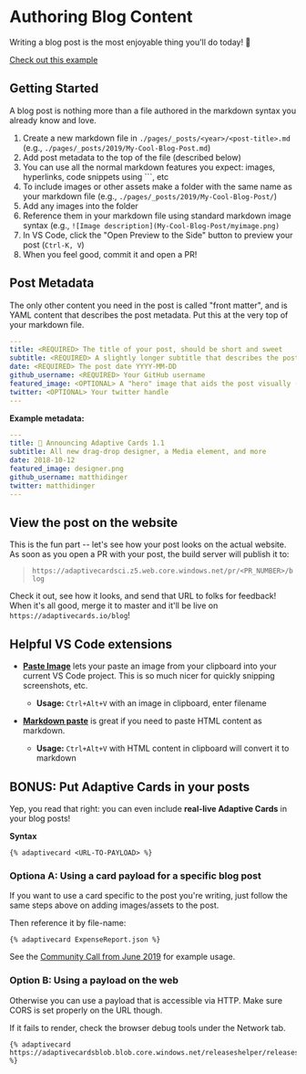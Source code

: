 # Authoring Blog Content

Writing a blog post is the most enjoyable thing you'll do today! 💯

[Check out this example](./pages/_posts/2019/Community-Call-June.md)

## Getting Started

A blog post is nothing more than a file authored in the markdown syntax you already know and love.

1. Create a new markdown file in `./pages/_posts/<year>/<post-title>.md` (e.g., `./pages/_posts/2019/My-Cool-Blog-Post.md`)
2. Add post metadata to the top of the file (described below)
3. You can use all the normal markdown features you expect: images, hyperlinks, code snippets using ```, etc
4. To include images or other assets make a folder with the same name as your markdown file (e.g., `./pages/_posts/2019/My-Cool-Blog-Post/`)
5. Add any images into the folder
6. Reference them in your markdown file using standard markdown image syntax (e.g., `![Image description](My-Cool-Blog-Post/myimage.png)`
7. In VS Code, click the "Open Preview to the Side" button to preview your post (`Ctrl-K, V`)
8. When you feel good, commit it and open a PR!

## Post Metadata

The only other content you need in the post is called "front matter", and is YAML content that describes the post metadata. Put this at the very top of your markdown file.

```yaml
---
title: <REQUIRED> The title of your post, should be short and sweet
subtitle: <REQUIRED> A slightly longer subtitle that describes the post content
date: <REQUIRED> The post date YYYY-MM-DD
github_username: <REQUIRED> Your GitHub username
featured_image: <OPTIONAL> A "hero" image that aids the post visually (approx dimensions 294x172)
twitter: <OPTIONAL> Your twitter handle
---
```

**Example metadata:**

```yaml
---
title: 🎉 Announcing Adaptive Cards 1.1
subtitle: All new drag-drop designer, a Media element, and more
date: 2018-10-12
featured_image: designer.png
github_username: matthidinger
twitter: matthidinger
---
```

## View the post on the website

This is the fun part -- let's see how your post looks on the actual website. As soon as you open a PR with your post, the build server will publish it to:

> `https://adaptivecardsci.z5.web.core.windows.net/pr/<PR_NUMBER>/blog`

Check it out, see how it looks, and send that URL to folks for feedback! When it's all good, merge it to master and it'll be live on `https://adaptivecards.io/blog`!

## Helpful VS Code extensions

- **[Paste Image](https://marketplace.visualstudio.com/items?itemName=mushan.vscode-paste-image)** lets your paste an image from your clipboard into your current VS Code project. This is so much nicer for quickly snipping screenshots, etc. 

  - **Usage:** `Ctrl+Alt+V` with an image in clipboard, enter filename

- **[Markdown paste](https://marketplace.visualstudio.com/items?itemName=telesoho.vscode-markdown-paste-image)** is great if you need to paste HTML content as markdown. 

	- **Usage:** `Ctrl+Alt+V` with HTML content in clipboard will convert it to markdown


## BONUS: Put Adaptive Cards in your posts

Yep, you read that right: you can even include **real-live Adaptive Cards** in your blog posts!

**Syntax**

```
{% adaptivecard <URL-TO-PAYLOAD> %}
```

### Optiona A: Using a card payload for a specific blog post

If you want to use a card specific to the post you're writing, just follow the same steps above on adding images/assets to the post.

Then reference it by file-name:

```
{% adaptivecard ExpenseReport.json %}
```

See the [Community Call from June 2019](./pages/_posts/2019/Community-Call-June.md) for example usage.

### Option B: Using a payload on the web

Otherwise you can use a payload that is accessible via HTTP. Make sure CORS is set properly on the URL though. 

If it fails to render, check the browser debug tools under the Network tab.

```
{% adaptivecard https://adaptivecardsblob.blob.core.windows.net/releaseshelper/releasescard.json %}
```
